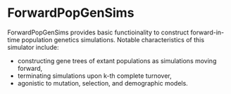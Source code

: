 # ForwardPopGenSims

ForwardPopGenSims provides basic functioinality to construct forward-in-time population genetics simulations.
Notable characteristics of this simulator include:
- constructing gene trees of extant populations as simulations moving forward,
- terminating simulations upon k-th complete turnover,
- agonistic to mutation, selection, and demographic models.
